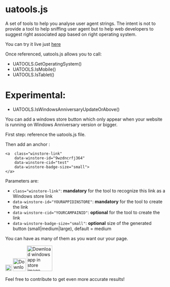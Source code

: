 uatools.js
==========

A set of tools to help you analyse user agent strings. The intent is not to provide a tool to help sniffing user agent but to help web developers to suggest right associated app based on right operating system.

You can try it live just [here](http://www.catuhe.com/uatools)

Once referenced, uatools.js allows you to call:
* UATOOLS.GetOperatingSystem()
* UATOOLS.IsMobile()
* UATOOLS.IsTablet()

**Experimental:**
==========
* UATOOLS.IsWindowsAnniversaryUpdateOrAbove()

You can add a windows store button which only appear when your website is running on Windows Anniversary version or bigger.

First step: reference the uatools.js file.

Then add an anchor :
``` 
<a  class="winstore-link" 
    data-winstore-id="9wzdncrfj364" 
    data-winstore-cid="test" 
    data-winstore-badge-size="small">
</a>
```

Parameters are:
- ```class="winstore-link"```: **mandatory** for the tool to recognize this link as a Windows store link
- ```data-winstore-id="YOURAPPIDINSTORE"```: **mandatory** for the tool to create the link
- ```data-winstore-cid="YOURCAMPAINID"```: **optional** for the tool to create the link
- ```data-winstore-badge-size="small"```: **optional** size of the generated button (small|medium|large), default = medium

You can have as many of them as you want our your page. 

<img src="https://assets.windowsphone.com/f2f77ec7-9ba9-4850-9ebe-77e366d08adc/English_Get_it_Win_10_InvariantCulture_Default.png" height="20" alt="Download windows app in store image">
<img src="https://assets.windowsphone.com/f2f77ec7-9ba9-4850-9ebe-77e366d08adc/English_Get_it_Win_10_InvariantCulture_Default.png" height="40" alt="Download windows app in store image">
<img src="https://assets.windowsphone.com/f2f77ec7-9ba9-4850-9ebe-77e366d08adc/English_Get_it_Win_10_InvariantCulture_Default.png" height="80" alt="Download windows app in store image">

Feel free to contribute to get even more accurate results!


